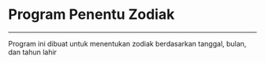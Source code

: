 # Program Penentu Zodiak
---
Program ini dibuat untuk menentukan zodiak berdasarkan tanggal, bulan, dan tahun lahir
